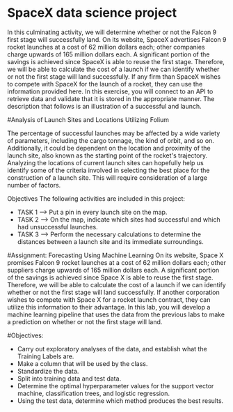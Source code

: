 # SpaceX data science project

In this culminating activity, we will determine whether or not the Falcon 9 first stage will successfully land. On its website, SpaceX advertises Falcon 9 rocket launches at a cost of 62 million dollars each; other companies charge upwards of 165 million dollars each. A significant portion of the savings is achieved since SpaceX is able to reuse the first stage. Therefore, we will be able to calculate the cost of a launch if we can identify whether or not the first stage will land successfully. If any firm than SpaceX wishes to compete with SpaceX for the launch of a rocket, they can use the information provided here. In this exercise, you will connect to an API to retrieve data and validate that it is stored in the appropriate manner. The description that follows is an illustration of a successful and launch.

#Analysis of Launch Sites and Locations Utilizing Folium

The percentage of successful launches may be affected by a wide variety of parameters, including the cargo tonnage, the kind of orbit, and so on. Additionally, it could be dependent on the location and proximity of the launch site, also known as the starting point of the rocket's trajectory. Analyzing the locations of current launch sites can hopefully help us identify some of the criteria involved in selecting the best place for the construction of a launch site. This will require consideration of a large number of factors.

Objectives The following activities are included in this project:
- TASK 1 --> Put a pin in every launch site on the map.
- TASK 2 --> On the map, indicate which sites had successful and which had unsuccessful launches.
- TASK 3 --> Perform the necessary calculations to determine the distances between a launch site and its immediate surroundings.

#Assignment:
Forecasting Using Machine Learning On its website, Space X promises Falcon 9 rocket launches at a cost of 62 million dollars each; other suppliers charge upwards of 165 million dollars each. A significant portion of the savings is achieved since Space X is able to reuse the first stage. Therefore, we will be able to calculate the cost of a launch if we can identify whether or not the first stage will land successfully. If another corporation wishes to compete with Space X for a rocket launch contract, they can utilize this information to their advantage. In this lab, you will develop a machine learning pipeline that uses the data from the previous labs to make a prediction on whether or not the first stage will land.

#Objectives:
- Carry out exploratory analyses of the data, and establish what the Training Labels are.
- Make a column that will be used by the class.
- Standardize the data.
- Split into training data and test data.
- Determine the optimal hyperparameter values for the support vector machine, classification trees, and logistic regression.
- Using the test data, determine which method produces the best results.
